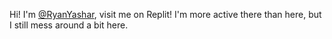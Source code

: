 Hi! I'm [@RyanYashar](https://replit.com/@RyanYashar), visit me on Replit!
I'm more active there than here, but I still mess around a bit here.
